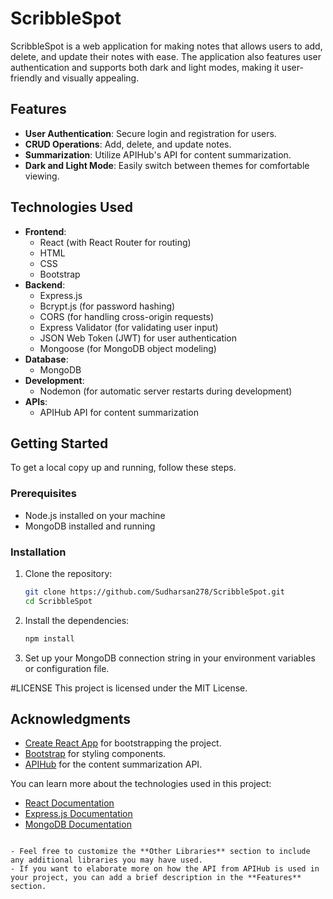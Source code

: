 # ScribbleSpot

ScribbleSpot is a web application for making notes that allows users to add, delete, and update their notes with ease. The application also features user authentication and supports both dark and light modes, making it user-friendly and visually appealing.

## Features

- **User Authentication**: Secure login and registration for users.
- **CRUD Operations**: Add, delete, and update notes.
- **Summarization**: Utilize APIHub's API for content summarization.
- **Dark and Light Mode**: Easily switch between themes for comfortable viewing.

## Technologies Used

- **Frontend**: 
  - React (with React Router for routing)
  - HTML
  - CSS
  - Bootstrap
- **Backend**: 
  - Express.js
  - Bcrypt.js (for password hashing)
  - CORS (for handling cross-origin requests)
  - Express Validator (for validating user input)
  - JSON Web Token (JWT) for user authentication
  - Mongoose (for MongoDB object modeling)
- **Database**: 
  - MongoDB
- **Development**:
  - Nodemon (for automatic server restarts during development)
- **APIs**:
  - APIHub API for content summarization

## Getting Started

To get a local copy up and running, follow these steps.

### Prerequisites

- Node.js installed on your machine
- MongoDB installed and running

### Installation

1. Clone the repository:
   ```bash
   git clone https://github.com/Sudharsan278/ScribbleSpot.git
   cd ScribbleSpot
   ```

2. Install the dependencies:
   ```bash
   npm install
   ```

3. Set up your MongoDB connection string in your environment variables or configuration file.

#LICENSE
This project is licensed under the MIT License.

## Acknowledgments

- [Create React App](https://github.com/facebook/create-react-app) for bootstrapping the project.
- [Bootstrap](https://getbootstrap.com/) for styling components.
- [APIHub](https://api-hub.com/) for the content summarization API.


You can learn more about the technologies used in this project:

- [React Documentation](https://reactjs.org/)
- [Express.js Documentation](https://expressjs.com/)
- [MongoDB Documentation](https://docs.mongodb.com/)
```

- Feel free to customize the **Other Libraries** section to include any additional libraries you may have used.
- If you want to elaborate more on how the API from APIHub is used in your project, you can add a brief description in the **Features** section. 
